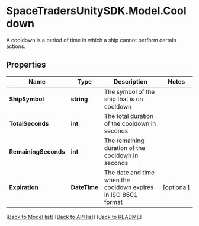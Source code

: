 # SpaceTradersUnitySDK.Model.Cooldown
A cooldown is a period of time in which a ship cannot perform certain actions.

## Properties

Name | Type | Description | Notes
------------ | ------------- | ------------- | -------------
**ShipSymbol** | **string** | The symbol of the ship that is on cooldown | 
**TotalSeconds** | **int** | The total duration of the cooldown in seconds | 
**RemainingSeconds** | **int** | The remaining duration of the cooldown in seconds | 
**Expiration** | **DateTime** | The date and time when the cooldown expires in ISO 8601 format | [optional] 

[[Back to Model list]](../README.md#documentation-for-models) [[Back to API list]](../README.md#documentation-for-api-endpoints) [[Back to README]](../README.md)

